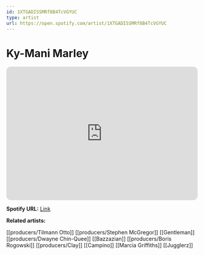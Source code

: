 ```yaml
---
id: 1XTGADISSMRf8B4TcVGYUC
type: artist
url: https://open.spotify.com/artist/1XTGADISSMRf8B4TcVGYUC
---
```

# Ky-Mani Marley

<iframe style="border-radius:12px" src="https://open.spotify.com/embed/artist/1XTGADISSMRf8B4TcVGYUC" width="100%" height="352" frameBorder="0" allowfullscreen="" allow="autoplay; clipboard-write; encrypted-media; fullscreen; picture-in-picture" loading="lazy"></iframe>

**Spotify URL:** [Link](https://open.spotify.com/artist/1XTGADISSMRf8B4TcVGYUC)

**Related artists:**

[[producers/Tilmann Otto]]
[[producers/Stephen McGregor]]
[[Gentleman]]
[[producers/Dwayne Chin-Quee]]
[[Bazzazian]]
[[producers/Boris Rogowski]]
[[producers/Clay]]
[[Campino]]
[[Marcia Griffiths]]
[[Jugglerz]]
